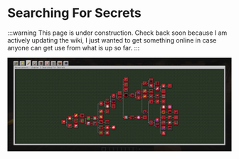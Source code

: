 # Searching For Secrets

:::warning
This page is under construction. Check back soon because I am actively updating the wiki, I just wanted to get something online in case anyone can get use from what is up so far.
:::

![Chapter 3 Advancement Page](./img/chapter_3.png)
